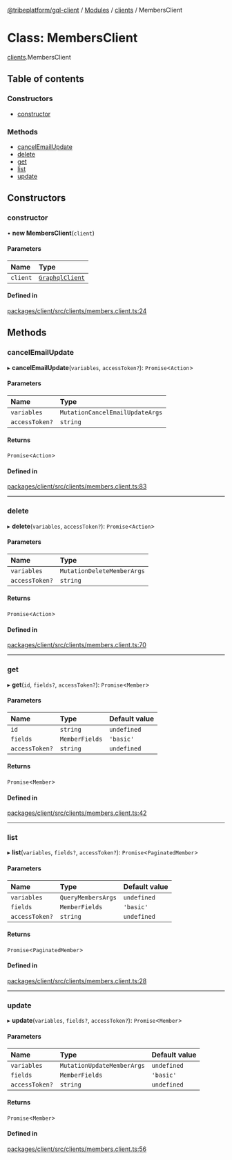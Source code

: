 [@tribeplatform/gql-client](../README.md) / [Modules](../modules.md) / [clients](../modules/clients.md) / MembersClient

# Class: MembersClient

[clients](../modules/clients.md).MembersClient

## Table of contents

### Constructors

- [constructor](clients.MembersClient.md#constructor)

### Methods

- [cancelEmailUpdate](clients.MembersClient.md#cancelemailupdate)
- [delete](clients.MembersClient.md#delete)
- [get](clients.MembersClient.md#get)
- [list](clients.MembersClient.md#list)
- [update](clients.MembersClient.md#update)

## Constructors

### constructor

• **new MembersClient**(`client`)

#### Parameters

| Name | Type |
| :------ | :------ |
| `client` | [`GraphqlClient`](clients.GraphqlClient.md) |

#### Defined in

[packages/client/src/clients/members.client.ts:24](https://gitlab.com/tribeplatform/tribe-neo/-/blob/master/packages/client/src/clients/members.client.ts#L24)

## Methods

### cancelEmailUpdate

▸ **cancelEmailUpdate**(`variables`, `accessToken?`): `Promise`<`Action`\>

#### Parameters

| Name | Type |
| :------ | :------ |
| `variables` | `MutationCancelEmailUpdateArgs` |
| `accessToken?` | `string` |

#### Returns

`Promise`<`Action`\>

#### Defined in

[packages/client/src/clients/members.client.ts:83](https://gitlab.com/tribeplatform/tribe-neo/-/blob/master/packages/client/src/clients/members.client.ts#L83)

___

### delete

▸ **delete**(`variables`, `accessToken?`): `Promise`<`Action`\>

#### Parameters

| Name | Type |
| :------ | :------ |
| `variables` | `MutationDeleteMemberArgs` |
| `accessToken?` | `string` |

#### Returns

`Promise`<`Action`\>

#### Defined in

[packages/client/src/clients/members.client.ts:70](https://gitlab.com/tribeplatform/tribe-neo/-/blob/master/packages/client/src/clients/members.client.ts#L70)

___

### get

▸ **get**(`id`, `fields?`, `accessToken?`): `Promise`<`Member`\>

#### Parameters

| Name | Type | Default value |
| :------ | :------ | :------ |
| `id` | `string` | `undefined` |
| `fields` | `MemberFields` | `'basic'` |
| `accessToken?` | `string` | `undefined` |

#### Returns

`Promise`<`Member`\>

#### Defined in

[packages/client/src/clients/members.client.ts:42](https://gitlab.com/tribeplatform/tribe-neo/-/blob/master/packages/client/src/clients/members.client.ts#L42)

___

### list

▸ **list**(`variables`, `fields?`, `accessToken?`): `Promise`<`PaginatedMember`\>

#### Parameters

| Name | Type | Default value |
| :------ | :------ | :------ |
| `variables` | `QueryMembersArgs` | `undefined` |
| `fields` | `MemberFields` | `'basic'` |
| `accessToken?` | `string` | `undefined` |

#### Returns

`Promise`<`PaginatedMember`\>

#### Defined in

[packages/client/src/clients/members.client.ts:28](https://gitlab.com/tribeplatform/tribe-neo/-/blob/master/packages/client/src/clients/members.client.ts#L28)

___

### update

▸ **update**(`variables`, `fields?`, `accessToken?`): `Promise`<`Member`\>

#### Parameters

| Name | Type | Default value |
| :------ | :------ | :------ |
| `variables` | `MutationUpdateMemberArgs` | `undefined` |
| `fields` | `MemberFields` | `'basic'` |
| `accessToken?` | `string` | `undefined` |

#### Returns

`Promise`<`Member`\>

#### Defined in

[packages/client/src/clients/members.client.ts:56](https://gitlab.com/tribeplatform/tribe-neo/-/blob/master/packages/client/src/clients/members.client.ts#L56)
